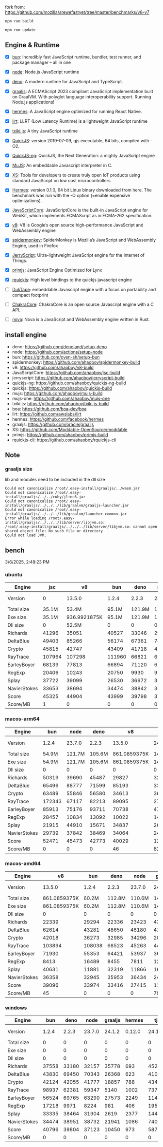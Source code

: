 fork from: https://github.com/mozilla/arewefastyet/tree/master/benchmarks/v8-v7

```bash
npm run build

npm run update
```

## Engine & Runtime

- [x] [bun](https://github.com/oven-sh/bun): Incredibly fast JavaScript runtime, bundler, test runner, and package manager – all in one
- [x] [node](https://github.com/nodejs/node): Node.js JavaScript runtime
- [x] [deno](https://github.com/denoland/deno): A modern runtime for JavaScript and TypeScript.
- [x] [graaljs](https://github.com/oracle/graaljs): A ECMAScript 2023 compliant JavaScript implementation built on GraalVM. With polyglot language interoperability support. Running Node.js applications!
- [x] [hermes](https://github.com/facebook/hermes): A JavaScript engine optimized for running React Native.
- [x] [llrt](https://github.com/awslabs/llrt): LLRT (Low Latency Runtime) is a lightweight JavaScript runtime
- [x] [txiki.js](https://github.com/saghul/txiki.js): A tiny JavaScript runtime
- [x] [QuickJS](https://bellard.org/quickjs/): version 2019-07-09, qjs executable, 64 bits, compiled with -O2.
- [x] [QuickJS-ng](https://github.com/quickjs-ng/quickjs): QuickJS, the Next Generation: a mighty JavaScript engine
- [x] [MuJS](https://github.com/ccxvii/mujs): An embeddable Javascript interpreter in C.
- [x] [XS](https://github.com/Moddable-OpenSource/moddable): Tools for developers to create truly open IoT products using standard JavaScript on low cost microcontrollers.
- [x] [Hermes](https://github.com/facebook/hermes): version 0.1.0, 64 bit Linux binary downloaded from here. The benchmark was run with the -O option (=enable expensive optimizations).
- [x] [JavaScriptCore](https://github.com/WebKit/webkit/tree/main/Source/JavaScriptCore): JavaScriptCore is the built-in JavaScript engine for WebKit, which implements ​ECMAScript as in ​ECMA-262 specification.
- [x] [v8](https://v8.dev/): V8 is Google’s open source high-performance JavaScript and WebAssembly engine
- [x] [spidermonkey](https://spidermonkey.dev/): SpiderMonkey is Mozilla’s JavaScript and WebAssembly Engine, used in Firefox
- [x] [JerryScript](https://github.com/jerryscript-project/jerryscript): Ultra-lightweight JavaScript engine for the Internet of Things.
- [x] [primjs](https://github.com/lynx-family/primjs): JavaScript Engine Optimized for Lynx
- [x] [rquickjs](https://github.com/DelSkayn/rquickjs): High level bindings to the quickjs javascript engine
- [ ] [DukTape](https://github.com/svaarala/duktape): embeddable Javascript engine with a focus on portability and compact footprint
- [ ] [ChakraCore](https://github.com/chakra-core/ChakraCore): ChakraCore is an open source Javascript engine with a C API.
- [ ] [nova](https://github.com/trynova/nova): Nova is a JavaScript and WebAssembly engine written in Rust.


## install engine

- deno: https://github.com/denoland/setup-deno
- node: https://github.com/actions/setup-node
- bun: https://github.com/oven-sh/setup-bun
- spidermonkey: https://github.com/ahaoboy/spidermonkey-build
- v8: https://github.com/ahaoboy/v8-build
- JavaScriptCore: https://github.com/ahaoboy/jsc-build
- jerryscript: https://github.com/ahaoboy/jerryscript-build
- quickjs-ng: https://github.com/ahaoboy/quickjs-ng-build
- quickjs: https://github.com/ahaoboy/quickjs-build
- mujs: https://github.com/ahaoboy/mujs-build
- mujs-one: https://github.com/ahaoboy/mujs-one
- txiki.js: https://github.com/ahaoboy/txiki.js-build
- boa: https://github.com/boa-dev/boa
- llrt: https://github.com/awslabs/llrt
- hermes: https://github.com/facebook/hermes
- graaljs: https://github.com/oracle/graaljs
- XS: https://github.com/Moddable-OpenSource/moddable
- primjs: https://github.com/ahaoboy/primjs-build
- rquickjs-cli: https://github.com/ahaoboy/rquickjs-cli

## Note

### graaljs size

lib and modules need to be included in the dll size

```
Could not canonicalize /root/.easy-install/graaljs/../wasm.jar
Could not canonicalize /root/.easy-install/graaljs/../../ruby/jline3.jar
Could not canonicalize /root/.easy-install/graaljs/../../../lib/graalvm/graaljs-launcher.jar
Could not canonicalize /root/.easy-install/graaljs/../../../lib/graalvm/launcher-common.jar
Error while loading /root/.easy-install/graaljs/../../../lib/server/libjvm.so:
/root/.easy-install/graaljs/../../../lib/server/libjvm.so: cannot open shared object file: No such file or directory
Could not load JVM.
```



## bench

3/6/2025, 2:48:23 PM

### ubuntu
| Engine | jsc | v8 | bun | deno | node | spidermonkey | graaljs | hermes | llrt | qjs | tjs | primjs | rquickjs | qjs(ng) | mujs(one) | mujs | xst | boa | jerry |
| --- | --- | --- | --- | --- | --- | --- | --- | --- | --- | --- | --- | --- | --- | --- | --- | --- | --- | --- | --- |
| Version | 0 | 13.5.0 | 1.2.4 | 2.2.3 | 23.7.0 | 134.0 | 24.1.2 | 0.12.0 | 0.5.1-beta | 2024-02-14 | 24.12.0 | 0 | 0 | 0.8.0 | 0 | 1.3.5 | 16.8.1 | 0.20.0 | 3.0.0 |
| Total size | 35.1M | 53.4M | 95.1M | 121.9M | 117.9M | 296.3M | 1M | 36M | 11.9M | 4.7M | 5.2M | 856.9921875K | 1.3M | 2.1M | 684.9921875K | 414.5K | 2.2M | 27M | 454.2109375K |
| Exe size | 35.1M | 936.9921875K | 95.1M | 121.9M | 117.9M | 296.3M | 1M | 36M | 11.9M | 4.7M | 5.2M | 856.9921875K | 1.3M | 2.1M | 684.9921875K | 414.5K | 2.2M | 27M | 454.2109375K |
| Dll size | 0 | 52.5M | 0 | 0 | 0 | 0 | 0 | 0 | 0 | 0 | 0 | 0 | 0 | 0 | 0 | 0 | 0 | 0 | 0 |
| Richards | 41296 | 35051 | 40527 | 33046 | 29654 | 13418 | 34921 | 1113 | 798 | 696 | 701 | 613 | 590 | 629 | 241 | 219 | 88.5 | 61.2 | 268 |
| DeltaBlue | 49403 | 85266 | 56174 | 67361 | 74356 | 12675 | 39664 | 1055 | 728 | 680 | 682 | 621 | 589 | 609 | 363 | 317 | 159 | 55.3 | 277 |
| Crypto | 45815 | 42747 | 43409 | 41718 | 41540 | 17147 | 29220 | 1370 | 683 | 745 | 593 | 563 | 554 | 380 | 190 | 184 | 313 | 81.3 | 297 |
| RayTrace | 107964 | 107298 | 111960 | 66821 | 62614 | 27990 | 4013 | 1582 | 1173 | 921 | 1077 | 930 | 878 | 724 | 549 | 484 | 481 | 166 | 351 |
| EarleyBoyer | 68139 | 77813 | 66894 | 71120 | 61704 | 37709 | 29354 | 3387 | 1985 | 1525 | 1775 | 1392 | 1360 | 1234 | 553 | 498 | 318 | 193 | 0 |
| RegExp | 20406 | 10243 | 20750 | 9930 | 9155 | 8719 | 1259 | 546 | 197 | 245 | 225 | 234 | 230 | 179 | 214 | 196 | 91.8 | 49.2 | 0 |
| Splay | 37722 | 39099 | 26530 | 36972 | 33036 | 22687 | 2746 | 3639 | 1761 | 1777 | 1972 | 1802 | 1467 | 1127 | 1314 | 1111 | 363 | 226 | 0 |
| NavierStokes | 33653 | 38694 | 34474 | 38842 | 38507 | 21963 | 32945 | 1853 | 1189 | 1353 | 952 | 1013 | 958 | 972 | 487 | 488 | 822 | 171 | 0 |
| Score | 45325 | 44904 | 43999 | 39798 | 37747 | 18441 | 12356 | 1541 | 886 | 857 | 832 | 766 | 722 | 632 | 403 | 367 | 256 | 107 | 0 |
| Score/MB | 1 | 0 | 0 | 0 | 0 | 0 | 11 | 0 | 0 | 0 | 0 | 0 | 0 | 0 | 0 | 0 | 0 | 0 | 0 |
### macos-arm64
| Engine | bun | node | deno | v8 | graaljs | hermes | tjs | qjs(ng) | llrt | rquickjs | qjs | primjs | mujs | xst | jerry |
| --- | --- | --- | --- | --- | --- | --- | --- | --- | --- | --- | --- | --- | --- | --- | --- |
| Version | 1.2.4 | 23.7.0 | 2.2.3 | 13.5.0 | 24.1.2 | 0.12.0 | 24.12.0 | 0.8.0 | 0.5.1-beta | 0 | 2024-02-14 | 0 | 1.3.5 | 16.8.1 | 3.0.0 |
| Total size | 54.9M | 121.7M | 105.6M | 861.0859375K | 147.359375K | 15.7M | 3.6M | 4.1M | 10.3M | 1.2M | 1.1M | 1.5M | 429.0546875K | 1.6M | 575.3671875K |
| Exe size | 54.9M | 121.7M | 105.6M | 861.0859375K | 147.359375K | 7.9M | 3.6M | 2.1M | 10.3M | 1.2M | 1.1M | 1.5M | 429.0546875K | 1.6M | 575.3671875K |
| Dll size | 0 | 0 | 0 | 0 | 0 | 7.9M | 0 | 2.1M | 0 | 0 | 0 | 0 | 0 | 0 | 0 |
| Richards | 50319 | 39690 | 45487 | 29827 | 32983 | 1345 | 1312 | 1340 | 1062 | 1083 | 1009 | 799 | 402 | 118 | 190 |
| DeltaBlue | 65496 | 88777 | 71599 | 85193 | 33125 | 1239 | 1301 | 1226 | 1024 | 1059 | 934 | 943 | 595 | 223 | 221 |
| Crypto | 63489 | 55846 | 56580 | 34613 | 36395 | 1440 | 1184 | 1185 | 959 | 954 | 1118 | 1101 | 305 | 549 | 253 |
| RayTrace | 172343 | 67117 | 82213 | 89095 | 2721 | 2532 | 2128 | 1556 | 2017 | 1465 | 1047 | 1188 | 978 | 687 | 304 |
| EarleyBoyer | 85913 | 75176 | 93711 | 70738 | 47208 | 5132 | 3235 | 2477 | 3099 | 2315 | 1945 | 1391 | 1086 | 406 | 0 |
| RegExp | 28457 | 10834 | 13092 | 10022 | 1452 | 711 | 303 | 271 | 306 | 273 | 268 | 206 | 326 | 300 | 0 |
| Splay | 21915 | 44910 | 15671 | 34837 | 2632 | 4539 | 3569 | 2302 | 3034 | 2049 | 1832 | 1581 | 1545 | 495 | 0 |
| NavierStokes | 29739 | 37842 | 38469 | 34064 | 24486 | 1518 | 2098 | 2132 | 1580 | 1672 | 2499 | 2600 | 778 | 1439 | 0 |
| Score | 52471 | 45473 | 42773 | 40029 | 12160 | 1875 | 1540 | 1333 | 1326 | 1168 | 1129 | 1019 | 646 | 414 | 0 |
| Score/MB | 0 | 0 | 0 | 46 | 82 | 0 | 0 | 0 | 0 | 0 | 1 | 0 | 1 | 0 | 0 |
### macos-amd64
| Engine | v8 | bun | deno | node | graaljs | hermes | tjs | llrt | qjs(ng) | rquickjs | qjs | primjs | xst | mujs | boa | jerry |
| --- | --- | --- | --- | --- | --- | --- | --- | --- | --- | --- | --- | --- | --- | --- | --- | --- |
| Version | 13.5.0 | 1.2.4 | 2.2.3 | 23.7.0 | 24.1.2 | 0.12.0 | 24.12.0 | 0.5.1-beta | 0.8.0 | 0 | 2024-02-14 | 0 | 16.8.1 | 1.3.5 | 0.20.0 | 3.0.0 |
| Total size | 861.0859375K | 60.2M | 112.8M | 110.6M | 148.75K | 7.9M | 3.7M | 12.1M | 2.1M | 1.2M | 1.2M | 693.421875K | 1.6M | 441.75K | 25.3M | 570.796875K |
| Exe size | 861.0859375K | 60.2M | 112.8M | 110.6M | 148.75K | 7.9M | 3.7M | 12.1M | 2.1M | 1.2M | 1.2M | 693.421875K | 1.6M | 441.75K | 25.3M | 570.796875K |
| Dll size | 0 | 0 | 0 | 0 | 0 | 0 | 0 | 0 | 0 | 0 | 0 | 0 | 0 | 0 | 0 | 0 |
| Richards | 22339 | 29294 | 22336 | 23423 | 43298 | 501 | 451 | 352 | 447 | 410 | 371 | 254 | 93.3 | 141 | 25.6 | 113 |
| DeltaBlue | 62614 | 43281 | 48650 | 48180 | 47473 | 570 | 474 | 467 | 468 | 456 | 433 | 286 | 144 | 191 | 22.2 | 129 |
| Crypto | 42018 | 36273 | 32985 | 34296 | 20995 | 572 | 260 | 235 | 233 | 280 | 270 | 197 | 185 | 103 | 37.3 | 138 |
| RayTrace | 103894 | 108038 | 68523 | 45263 | 4427 | 1093 | 657 | 715 | 482 | 496 | 364 | 346 | 445 | 340 | 61.4 | 217 |
| EarleyBoyer | 71930 | 55353 | 64421 | 53937 | 36927 | 1823 | 1001 | 984 | 843 | 837 | 696 | 607 | 323 | 403 | 71 | 0 |
| RegExp | 8413 | 16489 | 8455 | 7811 | 1254 | 294 | 88.9 | 70.9 | 82.5 | 81.5 | 77.8 | 80.2 | 130 | 102 | 20.5 | 0 |
| Splay | 40631 | 11881 | 32319 | 11866 | 1692 | 2334 | 1587 | 1082 | 903 | 768 | 902 | 727 | 285 | 603 | 136 | 0 |
| NavierStokes | 36358 | 32945 | 35953 | 36434 | 24733 | 894 | 643 | 516 | 641 | 526 | 814 | 344 | 516 | 263 | 77.1 | 0 |
| Score | 39096 | 33974 | 33416 | 27415 | 11777 | 818 | 490 | 426 | 419 | 404 | 398 | 297 | 226 | 223 | 45.9 | 0 |
| Score/MB | 45 | 0 | 0 | 0 | 79 | 0 | 0 | 0 | 0 | 0 | 0 | 0 | 0 | 0 | 0 | 0 |
### windows
| Engine | bun | deno | node | graaljs | hermes | tjs | llrt | qjs(ng) | rquickjs | mujs | boa | xst |
| --- | --- | --- | --- | --- | --- | --- | --- | --- | --- | --- | --- | --- |
| Version | 1.2.4 | 2.2.3 | 23.7.0 | 24.1.2 | 0.12.0 | 24.12.0 | 0.5.1-beta | 0.8.0 | 0 | 1.3.5 | 0.20.0 | 0 |
| Total size | 0 | 0 | 0 | 0 | 0 | 0 | 0 | 0 | 0 | 0 | 0 | 0 |
| Exe size | 0 | 0 | 0 | 0 | 0 | 0 | 0 | 0 | 0 | 0 | 0 | 0 |
| Dll size | 0 | 0 | 0 | 0 | 0 | 0 | 0 | 0 | 0 | 0 | 0 | 0 |
| Richards | 37558 | 33180 | 32157 | 35778 | 693 | 452 | 426 | 431 | 384 | 233 | 48.9 | 0 |
| DeltaBlue | 43830 | 69450 | 70343 | 26368 | 623 | 410 | 377 | 396 | 410 | 330 | 42.2 | 0 |
| Crypto | 42124 | 42055 | 41777 | 18857 | 788 | 434 | 419 | 371 | 321 | 184 | 74.4 | 0 |
| RayTrace | 98937 | 62381 | 59347 | 5140 | 1002 | 737 | 604 | 580 | 549 | 463 | 132 | 0 |
| EarleyBoyer | 56524 | 69765 | 63290 | 27573 | 2249 | 1147 | 999 | 983 | 879 | 573 | 142 | 0 |
| RegExp | 17218 | 9971 | 8224 | 981 | 406 | 195 | 194 | 187 | 155 | 200 | 42.9 | 0 |
| Splay | 33335 | 38464 | 31904 | 2619 | 2377 | 1441 | 1051 | 1009 | 952 | 1206 | 169 | 0 |
| NavierStokes | 34474 | 38951 | 38732 | 21941 | 1086 | 740 | 712 | 673 | 727 | 505 | 165 | 0 |
| Score | 40796 | 39804 | 37123 | 10450 | 973 | 587 | 526 | 510 | 476 | 382 | 87.5 | 0 |
| Score/MB | 0 | 0 | 0 | 0 | 0 | 0 | 0 | 0 | 0 | 0 | 0 | 0 |
